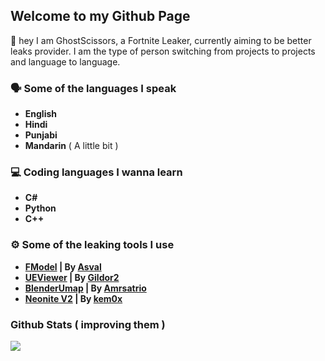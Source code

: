 ## Welcome to my Github Page

👋 hey I am GhostScissors, a Fortnite Leaker, currently aiming to be better leaks provider. I am the type of person switching from projects to projects and language to language.

### 🗣️ Some of the languages I speak

* **English**
* **Hindi**
* **Punjabi**
* **Mandarin** ( A little bit )

### 💻 Coding languages I wanna learn
  
* **C#**
* **Python**
* **C++**

### ⚙️ Some of the leaking tools I use

* **[FModel](https://github.com/iAmAsval/FModel) | By [Asval](https://github.com/iAmAsval)**
* **[UEViewer](https://www.gildor.org/en/projects/umodel) | By [Gildor2](https://github.com/gildor2)**
* **[BlenderUmap](https://github.com/Amrsatrio/BlenderUmap) | By [Amrsatrio](https://github.com/Amrsatrio)**
* **[Neonite V2](https://github.com/NeoniteDev/NeoniteV2) | By [kem0x](https://github.com/kem0x)**

<p align="center">
  
  ### Github Stats ( improving them )
  <img src="https://github-readme-stats.vercel.app/api?username=GhostScissors&count_private=true&show_icons=true&theme=radical" />
  
 </p>
